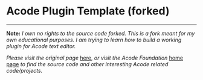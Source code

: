 # Acode Plugin Template (forked)
---
**Note:** *I own no rights to the source code forked. This is a fork meant for my own educational purposes. I am trying to learn how to build a working plugin for Acode text editor.*

*Please visit the original page* [here](https://github.com/Acode-Foundation/acode-plugin), *or visit the Acode Foundation* [home page](https://github.com/Acode-Foundation) *to find the source code and other interesting Acode related code/projects.*